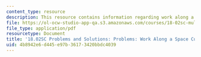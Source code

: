 ```yaml
---
content_type: resource
description: This resource contains information regarding work along a space curve.
file: https://ol-ocw-studio-app-qa.s3.amazonaws.com/courses/18-02sc-multivariable-calculus-fall-2010/4b8942e6d445e97b36173420bbdc4039_MIT18_02SC_pb_88_comb.pdf
file_type: application/pdf
resourcetype: Document
title: '18.02SC Problems and Solutions: Problems: Work Along a Space Curve'
uid: 4b8942e6-d445-e97b-3617-3420bbdc4039
---
```


